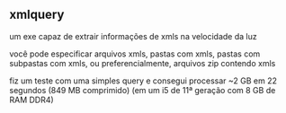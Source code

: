 xmlquery
---

um exe capaz de extrair informações de xmls na velocidade da luz

você pode especificar arquivos xmls, pastas com xmls, pastas com subpastas com xmls, ou preferencialmente, arquivos zip contendo xmls

fiz um teste com uma simples query e consegui processar ~2 GB em 22 segundos (849 MB comprimido) (em um i5 de 11ª geração com 8 GB de RAM DDR4)